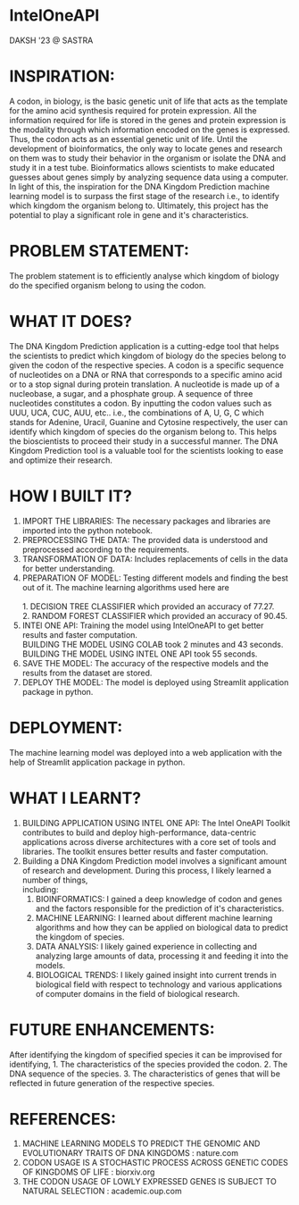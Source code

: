 # IntelOneAPI
DAKSH '23 @ SASTRA

# INSPIRATION:<br>
A codon, in biology, is the basic genetic unit of life that acts as the template for the amino acid synthesis required for protein expression. All the information required for life is stored in the genes and protein expression is the modality through which information encoded on the genes is expressed. Thus, the codon acts as an essential genetic unit of life. Until the development of bioinformatics, the only way to locate genes and research on them was to study their behavior in the organism or isolate the DNA and study it in a test tube. Bioinformatics allows scientists to make educated guesses about genes simply by analyzing sequence data using a computer. In light of this, the inspiration for the DNA Kingdom Prediction machine learning model is to surpass the first stage of the research i.e., to identify which kingdom the organism belong to. Ultimately, this project has the potential to play a significant role in gene and it's characteristics.

# PROBLEM STATEMENT:<br>
The problem statement is to efficiently analyse which kingdom of biology do the specified organism belong to using the codon.

# WHAT IT DOES?<br>
The DNA Kingdom Prediction application is a cutting-edge tool that helps the scientists to predict which kingdom of biology do the species belong to given the codon of the respective species. A codon is a specific sequence of nucleotides on a DNA or RNA that corresponds to a specific amino acid or to a stop signal during protein translation. A nucleotide is made up of a nucleobase, a sugar, and a phosphate group. A sequence of three nucleotides constitutes a codon. By inputting the codon values such as UUU, UCA, CUC, AUU, etc.. i.e., the combinations of A, U, G, C which stands for Adenine, Uracil, Guanine and Cytosine respectively, the user can identify which kingdom of species do the organism belong to. This helps the bioscientists to proceed their study in a successful manner. The DNA Kingdom Prediction tool is a valuable tool for the scientists looking to ease and optimize their research.

# HOW I BUILT IT?<br>
1. IMPORT THE LIBRARIES: The necessary packages and libraries are imported into the python notebook.
2. PREPROCESSING THE DATA: The provided data is understood and preprocessed according to the requirements.
3. TRANSFORMATION OF DATA: Includes replacements of cells in the data for better understanding.
4. PREPARATION OF MODEL: Testing different models and finding the best out of it. The machine learning algorithms used here are <br>                        
                         1. DECISION TREE CLASSIFIER which provided an accuracy of 77.27. <br>
                         2. RANDOM FOREST CLASSIFIER which provided an accuracy of 90.45.
5. INTEl ONE API: Training the model using IntelOneAPI to get better results and faster computation.<br>
                  BUILDING THE MODEL USING COLAB took 2 minutes and 43 seconds.<br>
                  BUILDING THE MODEL USING INTEL ONE API took 55 seconds.
6. SAVE THE MODEL: The accuracy of the respective models and the results from the dataset are stored.
7. DEPLOY THE MODEL: The model is deployed using Streamlit application package in python.

# DEPLOYMENT:
The machine learning model was deployed into a web application with the help of Streamlit application package in python.

# WHAT I LEARNT?
1. BUILDING APPLICATION USING INTEL ONE API: The Intel OneAPI Toolkit contributes to build and deploy high-performance, data-centric applications across diverse                                                    architectures with a core set of tools and libraries. The toolkit ensures better results and faster computation.
2. Building a DNA Kingdom Prediction model involves a significant amount of research and development. During this process, I likely learned a number of things,        
   including:
    1. BIOINFORMATICS: I gained a deep knowledge of codon and genes and the factors responsible for the prediction of it's characteristics.
    2. MACHINE LEARNING: I learned about different machine learning algorithms and how they can be applied on biological data to predict the kingdom of species.
    3. DATA ANALYSIS: I likely gained experience in collecting and analyzing large amounts of data, processing it and feeding it into the models.
    4. BIOLOGICAL TRENDS: I likely gained insight into current trends in biological field with respect to technology and various applications of computer domains in                             the field of biological research.

# FUTURE ENHANCEMENTS:
After identifying the kingdom of specified species it can be improvised for identifying,
    1. The characteristics of the species provided the codon.
    2. The DNA sequence of the species.
    3. The characteristics of genes that will be reflected in future generation of the respective species.

# REFERENCES:
1. MACHINE LEARNING MODELS TO PREDICT THE GENOMIC AND EVOLUTIONARY TRAITS OF DNA KINGDOMS : nature.com
2. CODON USAGE IS A STOCHASTIC PROCESS ACROSS GENETIC CODES OF KINGDOMS OF LIFE : biorxiv.org
3. THE CODON USAGE OF LOWLY EXPRESSED GENES IS SUBJECT TO NATURAL SELECTION : academic.oup.com
